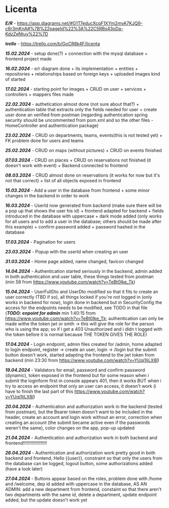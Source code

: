# Licenta

***E/R***  - https://app.diagrams.net/#G1T7educXcqF1XYm2mvA7KJQ9-c6r3mKnA#%7B%22pageId%22%3A%22C5RBs43oDa-KdzZeNtuy%22%7D

***trello***  - https://trello.com/b/GoCR6k4F/licenta

***15.02.2024***  - setup done(?) + connection with the mysql database + frontend project made

***16.02.2024***  - e/r diagram done + its implementation + entities + repositories + relationships based on foreign keys + uploaded images kind of started

***17.02.2024***  - starting point for images + CRUD on user + services + controllers + mappers files made

***22.02.2024***  - authetication almost done (not sure about that?) + authentication table that extracts only the fields needed for user + create user done an verified from postman (regarding authentication spring security should be uncommented from pom.xml and so the other files - HomeController and authentication package) 

***23.02.2024***  - CRUD on departments, teams, events(this is not tested yet) + FK problem done for users and teams

***25.02.2024***  - CRUD on maps (without pictures) + CRUD on events finished

***07.03.2024***  - CRUD on places + CRUD on reservations not finished (it doesn't work with event) + Backend connected to frontend

***08.03.2024***  - CRUD almost done on reservations (it works for now but it's not that correct) + list of all objects exposed in frontend 

***15.03.2024***  - Add a user in the database from frontend + some minor changes in the backend in order to work 

***16.03.2024***  - UserId now generated from backend (make sure there will be a pop up that shows the user his id) + frontend adapted for backend + fields introduced in the database with uppercase + dark mode added (only works for all users and to add a user in the database; others should be made after this example) + confirm password added + password hashed in the database 

***17.03.2024***  - Pagination for users 

***23.03.2024***  - Popup with the userId when creating an user 

***31.03.2024***  - Home page added, name changed, favicon changed

***14.04.2024***  - Authentication started seriously in the backend, admin added in both authentication and user table, these things tested from postman (min 58 from https://www.youtube.com/watch?v=TeBt0Ike_Tk)

***15.04.2024***  - UserFullDto and UserDto modified so that it fits to create an user correctly (TBD if so), all things locked if you're not logged in (only works in backend for now), login done in backend but in SecurityConfig the access for the endpoints needs to be modified, see TODO in that file (***TODO: enpoint for admin*** min 1:40:15 from https://www.youtube.com/watch?v=TeBt0Ike_Tk; authentication can only be made withe the token jwt or smth -> this will give the role for the person who is using the app; so if i get a 403 Unauthorized and i didn t logged with the token before it is normal because THE TOKEN GIVES THE ROLE)  

***17.04.2024***  - Login endpoint, admin files created for /admin, home adapted to login endpoint, register -> create an user, login -> /login but the submit button doesn't work, started adapting the frontend to the jwt token from backend (min 23:30 from https://www.youtube.com/watch?v=YUqi1IjLX8I)

***19.04.2024***  - Validators for email, password and confirm password (dynamic), token exposed in the frontend but for some reason when i submit the loginform first in console appears 401, then it works BUT when i try to access an endpoint that only an user can access, it doesn't work (i have to finish the last part of this https://www.youtube.com/watch?v=YUqi1IjLX8I)

***20.04.2024***  - Authentication and authorization work in the backend (tested from postman), but the Bearer token doesn't want to be included in the header, create an account and login work without an error, correction when creating an account (the submit became active even if the passwords weren't the same), color changes on the app, pop-up updated   

***21.04.2024***  - Authentication and authorization work in both backend and frontend!!!!!!!!!!!!!!!!!!!

***26.04.2024***  - Authentication and authorization work pretty good in both backend and frontend, Hello {{user}}, constraint so that only the users from the database can be logged, logout button, some authorizations added (have a look later)  

***27.04.2024***  - Buttons appear based on the roles, problem done with /home and /welcome, dep id added with uppercase in the database, AS AN ADMIN: add a new department from frontend, constaint so that there aren't two departments with the same id, delete a department, update endpoint added, but the update doesn't work yet
